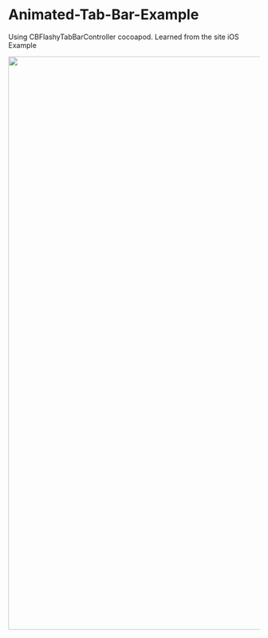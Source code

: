 # Animated-Tab-Bar-Example
Using CBFlashyTabBarController cocoapod. Learned from the site iOS Example

<img src="https://user-images.githubusercontent.com/15641201/52597357-9884ce80-2e07-11e9-8633-41ce918e4c31.gif" width="600" height="1150">
